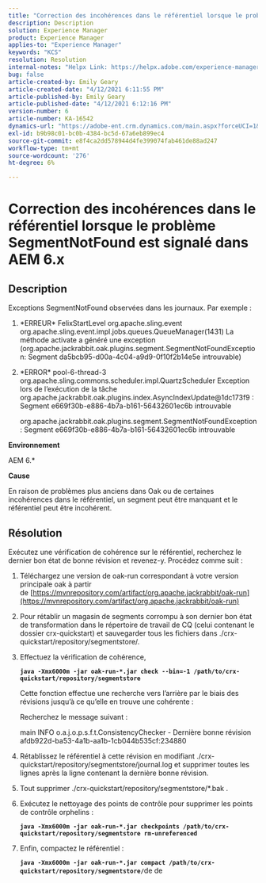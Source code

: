 ```yaml
---
title: "Correction des incohérences dans le référentiel lorsque le problème SegmentNotFound est signalé dans AEM 6.x"
description: Description
solution: Experience Manager
product: Experience Manager
applies-to: "Experience Manager"
keywords: "KCS"
resolution: Resolution
internal-notes: "Helpx Link: https://helpx.adobe.com/experience-manager/kb/fix-inconsistencies-in-the-repository-when-segmentnotfound-issue.html"
bug: false
article-created-by: Emily Geary
article-created-date: "4/12/2021 6:11:55 PM"
article-published-by: Emily Geary
article-published-date: "4/12/2021 6:12:16 PM"
version-number: 6
article-number: KA-16542
dynamics-url: "https://adobe-ent.crm.dynamics.com/main.aspx?forceUCI=1&pagetype=entityrecord&etn=knowledgearticle&id=18318d8e-ba9b-eb11-b1ac-000d3a3680d8"
exl-id: b9b98c01-bc0b-4384-bc5d-67a6eb899ec4
source-git-commit: e8f4ca2dd578944d4fe399074fab461de88ad247
workflow-type: tm+mt
source-wordcount: '276'
ht-degree: 6%

---
```


# Correction des incohérences dans le référentiel lorsque le problème SegmentNotFound est signalé dans AEM 6.x

## Description


Exceptions SegmentNotFound observées dans les journaux. Par exemple :

1. \*ERREUR\* FelixStartLevel org.apache.sling.event org.apache.sling.event.impl.jobs.queues.QueueManager(1431) La méthode activate a généré une exception (org.apache.jackrabbit.oak.plugins.segment.SegmentNotFoundException: Segment da5bcb95-d00a-4c04-a9d9-0f10f2b14e5e introuvable)
2. \*ERROR\* pool-6-thread-3 org.apache.sling.commons.scheduler.impl.QuartzScheduler Exception lors de l’exécution de la tâche org.apache.jackrabbit.oak.plugins.index.AsyncIndexUpdate@1dc173f9 : Segment e669f30b-e886-4b7a-b161-56432601ec6b introuvable

   org.apache.jackrabbit.oak.plugins.segment.SegmentNotFoundException : Segment e669f30b-e886-4b7a-b161-56432601ec6b introuvable


<b>Environnement</b>

AEM 6.\*

<b>Cause</b>

En raison de problèmes plus anciens dans Oak ou de certaines incohérences dans le référentiel, un segment peut être manquant et le référentiel peut être incohérent.


## Résolution


Exécutez une vérification de cohérence sur le référentiel, recherchez le dernier bon état de bonne révision et revenez-y. Procédez comme suit :

1. Téléchargez une version de oak-run correspondant à votre version principale oak à partir de [https://mvnrepository.com/artifact/org.apache.jackrabbit/oak-run](https://mvnrepository.com/artifact/org.apache.jackrabbit/oak-run)
2. Pour rétablir un magasin de segments corrompu à son dernier bon état de transformation dans le répertoire de travail de CQ (celui contenant le dossier crx-quickstart) et sauvegarder tous les fichiers dans ./crx-quickstart/repository/segmentstore/.
3. Effectuez la vérification de cohérence,

   <b>`java -Xmx6000m -jar oak-run-*.jar check --bin=-1 /path/to/crx-quickstart/repository/segmentstore`</b>



   Cette fonction effectue une recherche vers l’arrière par le biais des révisions jusqu’à ce qu’elle en trouve une cohérente :



   Recherchez le message suivant :

   main INFO o.a.j.o.p.s.f.t.ConsistencyChecker - Dernière bonne révision afdb922d-ba53-4a1b-aa1b-1cb044b535cf:234880


4. Rétablissez le référentiel à cette révision en modifiant ./crx-quickstart/repository/segmentstore/journal.log et supprimer toutes les lignes après la ligne contenant la dernière bonne révision.
5. Tout supprimer ./crx-quickstart/repository/segmentstore/\*.bak .
6. Exécutez le nettoyage des points de contrôle pour supprimer les points de contrôle orphelins :

   <b>`java -Xmx6000m -jar oak-run-*.jar checkpoints /path/to/crx-quickstart/repository/segmentstore rm-unreferenced`</b>


7. Enfin, compactez le référentiel :

   <b>`java -Xmx6000m -jar oak-run-*.jar compact /path/to/crx-quickstart/repository/segmentstore/`</b>&#x200B; &#x200B; de  de  &#x200B;
